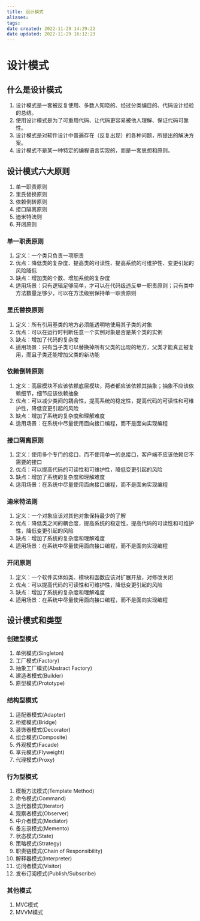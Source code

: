 ```yaml
---
title: 设计模式
aliases: 
tags: 
date created: 2022-11-29 14:29:22
date updated: 2022-11-29 16:12:23
---
```


# 设计模式

## 什么是设计模式

1. 设计模式是一套被反复使用、多数人知晓的、经过分类编目的、代码设计经验的总结。
2. 使用设计模式是为了可重用代码、让代码更容易被他人理解、保证代码可靠性。
3. 设计模式是对软件设计中普遍存在（反复出现）的各种问题，所提出的解决方案。
4. 设计模式不是某一种特定的编程语言实现的，而是一套思想和原则。

## 设计模式六大原则

1. 单一职责原则
2. 里氏替换原则
3. 依赖倒转原则
4. 接口隔离原则
5. 迪米特法则
6. 开闭原则

### 单一职责原则

1. 定义：一个类只负责一项职责
2. 优点：降低类的复杂度、提高类的可读性、提高系统的可维护性、变更引起的风险降低
3. 缺点：增加类的个数、增加系统的复杂度
4. 适用场景：只有逻辑足够简单，才可以在代码级违反单一职责原则；只有类中方法数量足够少，可以在方法级别保持单一职责原则

### 里氏替换原则

1. 定义：所有引用基类的地方必须能透明地使用其子类的对象
2. 优点：可以在运行时判断任意一个实例对象是否是某个类的实例
3. 缺点：增加了代码的复杂度
4. 适用场景：只有当子类可以替换掉所有父类的出现的地方，父类才能真正被复用，而且子类还能增加父类的新功能

### 依赖倒转原则

1. 定义：高层模块不应该依赖底层模块，两者都应该依赖其抽象；抽象不应该依赖细节，细节应该依赖抽象
2. 优点：可以减少类间的耦合性，提高系统的稳定性，提高代码的可读性和可维护性，降低变更引起的风险
3. 缺点：增加了系统的复杂度和理解难度
4. 适用场景：在系统中尽量使用面向接口编程，而不是面向实现编程

### 接口隔离原则

1. 定义：使用多个专门的接口，而不使用单一的总接口，客户端不应该依赖它不需要的接口
2. 优点：可以提高代码的可读性和可维护性，降低变更引起的风险
3. 缺点：增加了系统的复杂度和理解难度
4. 适用场景：在系统中尽量使用面向接口编程，而不是面向实现编程

### 迪米特法则

1. 定义：一个对象应该对其他对象保持最少的了解
2. 优点：降低类之间的耦合度，提高系统的稳定性，提高代码的可读性和可维护性，降低变更引起的风险
3. 缺点：增加了系统的复杂度和理解难度
4. 适用场景：在系统中尽量使用面向接口编程，而不是面向实现编程

### 开闭原则

1. 定义：一个软件实体如类、模块和函数应该对扩展开放，对修改关闭
2. 优点：可以提高代码的可读性和可维护性，降低变更引起的风险
3. 缺点：增加了系统的复杂度和理解难度
4. 适用场景：在系统中尽量使用面向接口编程，而不是面向实现编程

## 设计模式和类型

### 创建型模式

1. 单例模式(Singleton)
2. 工厂模式(Factory)
3. 抽象工厂模式(Abstract Factory)
4. 建造者模式(Builder)
5. 原型模式(Prototype)

### 结构型模式

1. 适配器模式(Adapter)
2. 桥接模式(Bridge)
3. 装饰器模式(Decorator)
4. 组合模式(Composite)
5. 外观模式(Facade)
6. 享元模式(Flyweight)
7. 代理模式(Proxy)

### 行为型模式

1. 模板方法模式(Template Method)
2. 命令模式(Command)
3. 迭代器模式(Iterator)
4. 观察者模式(Observer)
5. 中介者模式(Mediator)
6. 备忘录模式(Memento)
7. 状态模式(State)
8. 策略模式(Strategy)
9. 职责链模式(Chain of Responsibility)
10. 解释器模式(Interpreter)
11. 访问者模式(Visitor)
12. 发布订阅模式(Publish/Subscribe)

### 其他模式

1. MVC模式
2. MVVM模式
